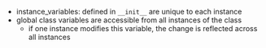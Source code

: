 - instance_variables: defined in `__init__` are unique to each instance
- global class variables are accessible from all instances of the class
	- if one instance modifies this variable, the change is reflected across all instances